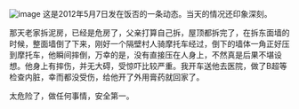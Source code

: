 ![image](https://github.com/jdzj/ji/assets/2352309/93ce48ed-2bdd-4821-885e-942e38521453)
这是2012年5月7日发在饭否的一条动态。当天的情况还印象深刻。

那天老家拆泥房，已经是危房了，父亲打算自己拆，屋顶都拆完了，在拆东面墙的时候，整面墙倒了下来，刚好一个隔壁村人骑摩托车经过，倒下的墙体一角正好压到摩托车，他瞬间摔倒，万幸的是，没有直接压在人身上，不然真是后果不堪设想。他身上有摔伤，并无大碍，受惊吓比较严重。我开车送他去医院，做了B超等检查内脏，幸而都没受伤，给他开了外用膏药就回家了。

太危险了，做任何事情，安全第一。
<!-- ##{"timestamp":1336355296}## -->